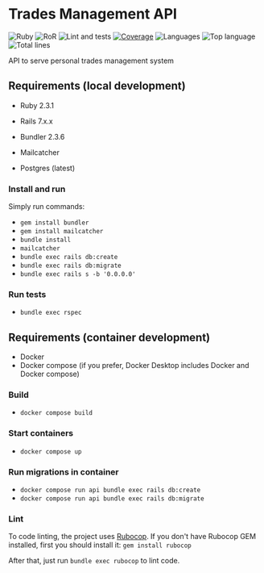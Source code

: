 # Trades Management API

![Ruby](https://img.shields.io/badge/ruby-3.1.2-red)
![RoR](https://img.shields.io/badge/rails-7-red)
![Lint and tests](https://github.com/rodrigosantiag/trades-management-rails-api/actions/workflows/tests.yml/badge.svg)
[![Coverage](https://USERNAME.github.io/REPO/badge.svg)](https://github.com/USERNAME/REPO)
![Languages](https://img.shields.io/github/languages/count/rodrigosantiag/trades-management-rails-api)
![Top language](https://img.shields.io/github/languages/top/rodrigosantiag/trades-management-rails-api)
![Total lines](https://img.shields.io/tokei/lines/github/rodrigosantiag/trades-management-rails-api)

API to serve personal trades management system

## Requirements (local development)

* Ruby 2.3.1

* Rails 7.x.x

* Bundler 2.3.6

* Mailcatcher

* Postgres (latest)

### Install and run

Simply run commands:
- `gem install bundler`
- `gem install mailcatcher`
- `bundle install`
- `mailcatcher`
- `bundle exec rails db:create`
- `bundle exec rails db:migrate`
- `bundle exec rails s -b '0.0.0.0'`

### Run tests
- `bundle exec rspec`

## Requirements (container development)

* Docker
* Docker compose (if you prefer, Docker Desktop includes Docker and Docker compose)

### Build

- `docker compose build`

### Start containers

- `docker compose up`

### Run migrations in container

- `docker compose run api bundle exec rails db:create`
- `docker compose run api bundle exec rails db:migrate`

### Lint
To code linting, the project uses [Rubocop](https://github.com/rubocop/rubocop). If you don't have Rubocop GEM installed, first you should install it: `gem install rubocop`

After that, just run `bundle exec rubocop` to lint code.
